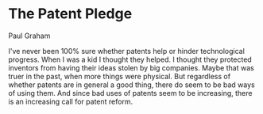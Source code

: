 # The Patent Pledge

Paul Graham

I've never been 100% sure whether patents help or hinder technological
progress. When I was a kid I thought they helped. I thought they
protected inventors from having their ideas stolen by big
companies. Maybe that was truer in the past, when more things were
physical. But regardless of whether patents are in general a good
thing, there do seem to be bad ways of using them. And since bad uses
of patents seem to be increasing, there is an increasing call for
patent reform.
